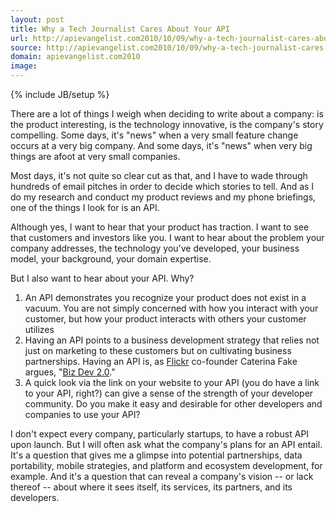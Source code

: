 ```yaml
---
layout: post
title: Why a Tech Journalist Cares About Your API
url: http://apievangelist.com2010/10/09/why-a-tech-journalist-cares-about-your-api/
source: http://apievangelist.com2010/10/09/why-a-tech-journalist-cares-about-your-api/
domain: apievangelist.com2010
image: 
---
```

{% include JB/setup %}
There are a lot of things I weigh when deciding to write about a company:  is the product interesting, is the technology innovative, is the company's story compelling.  Some days, it's "news" when a very small feature change occurs at a very big company.  And some days, it's "news" when very big things are afoot at very small companies.<p></p>
Most days, it's not quite so clear cut as that, and I have to wade through hundreds of email pitches in order to decide which stories to tell.  And as I do my research and conduct my product reviews and my phone briefings, one of the things I look for is an API.<p></p>
Although yes, I want to hear that your product has traction.  I want to see that customers and investors like you.  I want to hear about the problem your company addresses, the technology you've developed, your business model, your background, your domain expertise.<p></p>
But I also want to hear about your API.  Why?
<ol class="mainlist">
	<li>An API demonstrates you recognize your product does not exist in a vacuum.  You are not simply concerned with how you interact with your customer, but how your product interacts with others your customer utilizes</li>
	<li>Having an API points to a business development strategy that relies not just on marketing to these customers but on cultivating business partnerships.  Having an API is, as <a href="http://www.flickr.com">Flickr</a> co-founder Caterina Fake argues, "<a href="http://blog.apievangelist.com/2010/10/07/biz-dev-2-0/">Biz Dev 2.0</a>."</li>
	<li>A quick look via the link on your website to your API (you do have a link to your API, right?) can give a sense of the strength of your developer community.  Do you make it easy and desirable for other developers and companies to use your API?</li>
</ol>
I don't expect every company, particularly startups, to have a robust API upon launch.  But I will often ask what the company's plans for an API entail.  It's a question that gives me a glimpse into potential partnerships, data portability, mobile strategies, and platform and ecosystem development, for example.  And it's a question that can reveal a company's vision -- or lack thereof -- about where it sees itself, its services, its partners, and its developers.

